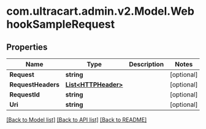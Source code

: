 # com.ultracart.admin.v2.Model.WebhookSampleRequest
## Properties

Name | Type | Description | Notes
------------ | ------------- | ------------- | -------------
**Request** | **string** |  | [optional] 
**RequestHeaders** | [**List&lt;HTTPHeader&gt;**](HTTPHeader.md) |  | [optional] 
**RequestId** | **string** |  | [optional] 
**Uri** | **string** |  | [optional] 

[[Back to Model list]](../README.md#documentation-for-models) [[Back to API list]](../README.md#documentation-for-api-endpoints) [[Back to README]](../README.md)

